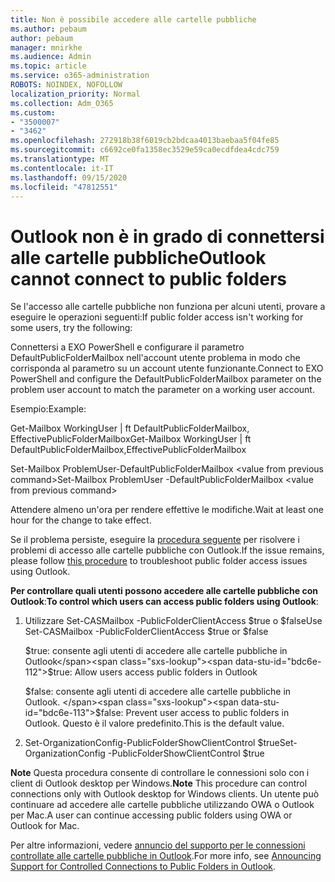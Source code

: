 ```yaml
---
title: Non è possibile accedere alle cartelle pubbliche
ms.author: pebaum
author: pebaum
manager: mnirkhe
ms.audience: Admin
ms.topic: article
ms.service: o365-administration
ROBOTS: NOINDEX, NOFOLLOW
localization_priority: Normal
ms.collection: Adm_O365
ms.custom:
- "3500007"
- "3462"
ms.openlocfilehash: 272918b38f6019cb2bdcaa4013baebaa5f04fe85
ms.sourcegitcommit: c6692ce0fa1358ec3529e59ca0ecdfdea4cdc759
ms.translationtype: MT
ms.contentlocale: it-IT
ms.lasthandoff: 09/15/2020
ms.locfileid: "47812551"
---
```

# <a name="outlook-cannot-connect-to-public-folders"></a><span data-ttu-id="bdc6e-102">Outlook non è in grado di connettersi alle cartelle pubbliche</span><span class="sxs-lookup"><span data-stu-id="bdc6e-102">Outlook cannot connect to public folders</span></span>

<span data-ttu-id="bdc6e-103">Se l'accesso alle cartelle pubbliche non funziona per alcuni utenti, provare a eseguire le operazioni seguenti:</span><span class="sxs-lookup"><span data-stu-id="bdc6e-103">If public folder access isn't working for some users, try the following:</span></span>

<span data-ttu-id="bdc6e-104">Connettersi a EXO PowerShell e configurare il parametro DefaultPublicFolderMailbox nell'account utente problema in modo che corrisponda al parametro su un account utente funzionante.</span><span class="sxs-lookup"><span data-stu-id="bdc6e-104">Connect to EXO PowerShell and configure the DefaultPublicFolderMailbox parameter on the problem user account to match the parameter on a working user account.</span></span>

<span data-ttu-id="bdc6e-105">Esempio:</span><span class="sxs-lookup"><span data-stu-id="bdc6e-105">Example:</span></span>

<span data-ttu-id="bdc6e-106">Get-Mailbox WorkingUser | ft DefaultPublicFolderMailbox, EffectivePublicFolderMailbox</span><span class="sxs-lookup"><span data-stu-id="bdc6e-106">Get-Mailbox WorkingUser | ft DefaultPublicFolderMailbox,EffectivePublicFolderMailbox</span></span>

<span data-ttu-id="bdc6e-107">Set-Mailbox ProblemUser-DefaultPublicFolderMailbox \<value from previous command></span><span class="sxs-lookup"><span data-stu-id="bdc6e-107">Set-Mailbox ProblemUser -DefaultPublicFolderMailbox \<value from previous command></span></span>

<span data-ttu-id="bdc6e-108">Attendere almeno un'ora per rendere effettive le modifiche.</span><span class="sxs-lookup"><span data-stu-id="bdc6e-108">Wait at least one hour for the change to take effect.</span></span>

<span data-ttu-id="bdc6e-109">Se il problema persiste, eseguire la [procedura seguente](https://aka.ms/pfcte) per risolvere i problemi di accesso alle cartelle pubbliche con Outlook.</span><span class="sxs-lookup"><span data-stu-id="bdc6e-109">If the issue remains, please follow [this procedure](https://aka.ms/pfcte) to troubleshoot public folder access issues using Outlook.</span></span>
 
<span data-ttu-id="bdc6e-110">**Per controllare quali utenti possono accedere alle cartelle pubbliche con Outlook**:</span><span class="sxs-lookup"><span data-stu-id="bdc6e-110">**To control which users can access public folders using Outlook**:</span></span>

1.  <span data-ttu-id="bdc6e-111">Utilizzare Set-CASMailbox <mailboxname> -PublicFolderClientAccess $true o $false</span><span class="sxs-lookup"><span data-stu-id="bdc6e-111">Use Set-CASMailbox <mailboxname> -PublicFolderClientAccess $true or $false</span></span>  
      
    <span data-ttu-id="bdc6e-112">$true: consente agli utenti di accedere alle cartelle pubbliche in Outlook</span><span class="sxs-lookup"><span data-stu-id="bdc6e-112">$true: Allow users access public folders in Outlook</span></span>  
      
    <span data-ttu-id="bdc6e-113">$false: consente agli utenti di accedere alle cartelle pubbliche in Outlook. </span><span class="sxs-lookup"><span data-stu-id="bdc6e-113">$false: Prevent user access to public folders in Outlook.</span></span> <span data-ttu-id="bdc6e-114">Questo è il valore predefinito.</span><span class="sxs-lookup"><span data-stu-id="bdc6e-114">This is the default value.</span></span>  
        
2.  <span data-ttu-id="bdc6e-115">Set-OrganizationConfig-PublicFolderShowClientControl $true</span><span class="sxs-lookup"><span data-stu-id="bdc6e-115">Set-OrganizationConfig -PublicFolderShowClientControl $true</span></span>   
      
<span data-ttu-id="bdc6e-116">**Note** Questa procedura consente di controllare le connessioni solo con i client di Outlook desktop per Windows.</span><span class="sxs-lookup"><span data-stu-id="bdc6e-116">**Note** This procedure can control connections only with Outlook desktop for Windows clients.</span></span> <span data-ttu-id="bdc6e-117">Un utente può continuare ad accedere alle cartelle pubbliche utilizzando OWA o Outlook per Mac.</span><span class="sxs-lookup"><span data-stu-id="bdc6e-117">A user can continue accessing public folders using OWA or Outlook for Mac.</span></span>
 
<span data-ttu-id="bdc6e-118">Per altre informazioni, vedere [annuncio del supporto per le connessioni controllate alle cartelle pubbliche in Outlook](https://aka.ms/controlpf).</span><span class="sxs-lookup"><span data-stu-id="bdc6e-118">For more info, see [Announcing Support for Controlled Connections to Public Folders in Outlook](https://aka.ms/controlpf).</span></span>